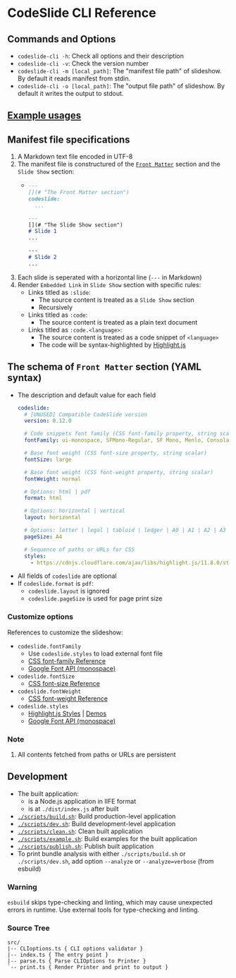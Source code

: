# CodeSlide CLI Reference

## Commands and Options
- `codeslide-cli -h`: Check all options and their description
- `codeslide-cli -v`: Check the version number
- `codeslide-cli -m [local_path]`: The "manifest file path" of slideshow.
By default it reads manifest from stdin.
- `codeslide-cli -o [local_path]`: The "output file path" of slideshow. By default it writes the output to stdout.

## [Example usages](https://github.com/AsherJingkongChen/codeslide/tree/main/applications/cli/examples/)

## Manifest file specifications
1. A Markdown text file encoded in UTF-8
2. The manifest file is constructured of the [`Front Matter`](#the-schema-of-front-matter-section-yaml-syntax) section and the `Slide Show` section:
   - ```md
     ---
     [](# "The Front Matter section")
     codeslide:
       ...

     ---
     [](# "The Slide Show section")
     # Slide 1
     ...

     ---
     # Slide 2
     ...
     ```
3. Each slide is seperated with a horizontal line (`---` in Markdown)
4. Render `Embedded Link` in `Slide Show` section with specific rules:
   - Links titled as `:slide`:
      - The source content is treated as a `Slide Show` section
      - Recursively
   - Links titled as `:code`:
      - The source content is treated as a plain text document
   - Links titled as `:code.<language>`:
      - The source content is treated as a code snippet of `<language>`
      - The code will be syntax-highlighted by [Highlight.js](https://github.com/highlightjs/highlight.js)

## The schema of `Front Matter` section (YAML syntax)
- The description and default value for each field
   ```yaml
   codeslide:
     # [UNUSED] Compatible CodeSlide version
     version: 0.12.0

     # Code snippets font family (CSS font-family property, string scalar)
     fontFamily: ui-monospace, SFMono-Regular, SF Mono, Menlo, Consolas, Liberation Mono, monospace

     # Base font weight (CSS font-size property, string scalar)
     fontSize: large

     # Base font weight (CSS font-weight property, string scalar)
     fontWeight: normal

     # Options: html | pdf
     format: html

     # Options: horizontal | vertical
     layout: horizontal

     # Options: letter | legal | tabloid | ledger | A0 | A1 | A2 | A3 | A4 | A5 | A6
     pageSize: A4

     # Sequence of paths or URLs for CSS 
     styles:
       - https://cdnjs.cloudflare.com/ajax/libs/highlight.js/11.8.0/styles/github-dark-dimmed.min.css
   ```
- All fields of `codeslide` are optional
- If `codeslide.format` is `pdf`:
  - `codeslide.layout` is ignored
  - `codeslide.pageSize` is used for page print size

### Customize options
References to customize the slideshow:
  - `codeslide.fontFamily`
    - Use `codeslide.styles` to load external font file
    - [CSS font-family Reference](https://developer.mozilla.org/en-US/docs/Web/CSS/font-family)
    - [Google Font API (monospace)](https://fonts.google.com/?category=Monospace)
  - `codeslide.fontSize`
    - [CSS font-size Reference](https://developer.mozilla.org/en-US/docs/Web/CSS/font-size)
  - `codeslide.fontWeight`
    - [CSS font-weight Reference](https://developer.mozilla.org/en-US/docs/Web/CSS/font-weight)
  - `codeslide.styles`
    - [Highlight.js Styles](https://cdnjs.com/libraries/highlight.js) | [Demos](https://highlightjs.org/static/demo/)
    - [Google Font API (monospace)](https://fonts.google.com/?category=Monospace)

### Note
1. All contents fetched from paths or URLs are persistent

## Development
- The built application:
  - is a Node.js application in IIFE format
  - is at `./dist/index.js` after built
- [`./scripts/build.sh`](https://github.com/AsherJingkongChen/codeslide/blob/main/applications/cli/scripts/build.sh): Build production-level application
- [`./scripts/dev.sh`](https://github.com/AsherJingkongChen/codeslide/blob/main/applications/cli/scripts/dev.sh): Build development-level application
- [`./scripts/clean.sh`](https://github.com/AsherJingkongChen/codeslide/blob/main/applications/cli/scripts/clean.sh): Clean built application
- [`./scripts/example.sh`](https://github.com/AsherJingkongChen/codeslide/blob/main/applications/cli/scripts/example.sh): Build examples for the built application
- [`./scripts/publish.sh`](https://github.com/AsherJingkongChen/codeslide/blob/main/applications/cli/scripts/publish.sh): Publish built application
- To print bundle analysis with either `./scripts/build.sh` or `./scripts/dev.sh`, add option `--analyze` or `--analyze=verbose` (from esbuild)

### Warning
`esbuild` skips type-checking and linting, which may cause unexpected errors in runtime. Use external tools for type-checking and linting.

### Source Tree
```
src/
|-- CLIoptions.ts { CLI options validator }
|-- index.ts { The entry point }
|-- parse.ts { Parse CLIOptions to Printer }
`-- print.ts { Render Printer and print to output }
```
